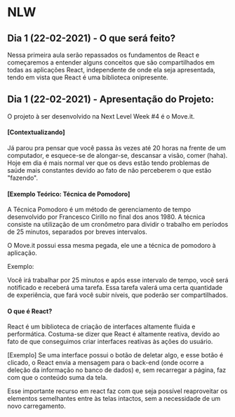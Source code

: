 # NLW

## Dia 1 (22-02-2021) - O que será feito?

Nessa primeira aula serão repassados os fundamentos de React e começaremos a entender alguns conceitos que são compartilhados em todas
as aplicações React, independente de onde ela seja apresentada, tendo em vista que React é uma biblioteca onipresente.

## Dia 1 (22-02-2021) - Apresentação do Projeto:

O projeto à ser desenvolvido na Next Level Week #4 é o Move.it.

#### [Contextualizando]

Já parou pra pensar que você passa às vezes até 20 horas na frente de um computador, e esquece-se de alongar-se, descansar a visão, comer (haha).
Hoje em dia é mais normal ver que os devs estão tendo problemas de saúde mais constantes devido ao fato de não perceberem o que estão "fazendo".

#### [Exemplo Teórico: Técnica de Pomodoro]

A Técnica Pomodoro é um método de gerenciamento de tempo desenvolvido por Francesco Cirillo no final dos anos 1980. 
A técnica consiste na utilização de um cronômetro para dividir o trabalho em períodos de 25 minutos, separados por breves intervalos.

O Move.it possui essa mesma pegada, ele une a técnica de pomodoro à aplicação.

Exemplo:

Você irá trabalhar por 25 minutos e após esse intervalo de tempo, você será notificado e receberá uma tarefa.
Essa tarefa valerá uma certa quantidade de experiência, que fará você subir níveis, que poderão ser compartilhados.

#### O que é React?

React é um biblioteca de criação de interfaces altamente fluida e performática. Costuma-se dizer que React é altamente reativa,
devido ao fato de que conseguimos criar interfaces reativas às ações do usuário.

[Exemplo] Se uma interface possui o botão de deletar algo, e esse botão é clicado, o React envia 
a mensagem para o back-end (onde ocorre a deleção da informação no banco de dados) e, sem recarregar a página, 
faz com que o conteúdo suma da tela.

Esse importante recurso em react faz com que seja possível reaproveitar os elementos semelhantes entre 
às telas intactos, sem a necessidade de um novo carregamento.
